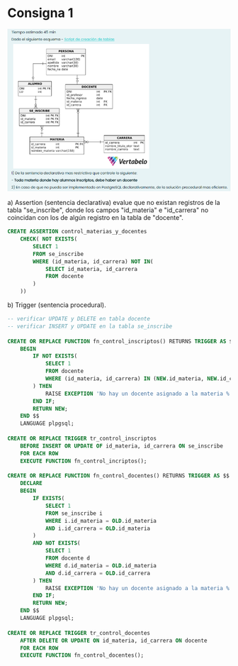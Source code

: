 <h1>Consigna 1</h1>

<img src="./img/parcial_C/ej1.png" alt="Consigna 1"/>

a) Assertion (sentencia declarativa) evalue que no existan registros de la tabla "se_inscribe", donde los campos "id_materia" e "id_carrera" no coincidan con los de algún registro en la tabla de "docente".

```SQL
CREATE ASSERTION control_materias_y_docentes
    CHECK( NOT EXISTS(
        SELECT 1
        FROM se_inscribe
        WHERE (id_materia, id_carrera) NOT IN(
            SELECT id_materia, id_carrera
            FROM docente
        )
    ))
```

b) Trigger (sentencia procedural).

```SQL
-- verificar UPDATE y DELETE en tabla docente
-- verificar INSERT y UPDATE en la tabla se_inscribe

CREATE OR REPLACE FUNCTION fn_control_inscriptos() RETURNS TRIGGER AS $$
    BEGIN
        IF NOT EXISTS(
            SELECT 1
            FROM docente
            WHERE (id_materia, id_carrera) IN (NEW.id_materia, NEW.id_carrera)
        ) THEN
            RAISE EXCEPTION 'No hay un docente asignado a la materia % en la carrera %', NEW.id_materia, NEW.id_carrera;
        END IF;
        RETURN NEW;
    END $$
    LANGUAGE plpgsql;

CREATE OR REPLACE TRIGGER tr_control_inscriptos
    BEFORE INSERT OR UPDATE OF id_materia, id_carrera ON se_inscribe
    FOR EACH ROW
    EXECUTE FUNCTION fn_control_incriptos();

CREATE OR REPLACE FUNCTION fn_control_docentes() RETURNS TRIGGER AS $$
    DECLARE
    BEGIN
        IF EXISTS(
            SELECT 1
            FROM se_inscribe i
            WHERE i.id_materia = OLD.id_materia
            AND i.id_carrera = OLD.id_materia
        )
        AND NOT EXISTS(
            SELECT 1
            FROM docente d
            WHERE d.id_materia = OLD.id_materia
            AND d.id_carrera = OLD.id_carrera
        ) THEN
            RAISE EXCEPTION 'No hay un docente asignado a la materia % en la carrera %', NEW.id_materia, NEW.id_carrera;
        END IF;
        RETURN NEW;
    END $$
    LANGUAGE plpgsql;

CREATE OR REPLACE TRIGGER tr_control_docentes
    AFTER DELETE OR UPDATE ON id_materia, id_carrera ON docente
    FOR EACH ROW
    EXECUTE FUNCTION fn_control_docentes();
```


